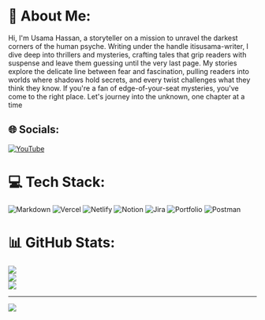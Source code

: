 # 💫 About Me:
Hi, I'm Usama Hassan, a storyteller on a mission to unravel the darkest corners of the human psyche. Writing under the handle itisusama-writer, I dive deep into thrillers and mysteries, crafting tales that grip readers with suspense and leave them guessing until the very last page. My stories explore the delicate line between fear and fascination, pulling readers into worlds where shadows hold secrets, and every twist challenges what they think they know. If you're a fan of edge-of-your-seat mysteries, you've come to the right place. Let's journey into the unknown, one chapter at a time


## 🌐 Socials:
[![YouTube](https://img.shields.io/badge/YouTube-%23FF0000.svg?logo=YouTube&logoColor=white)](https://youtube.com/@@Thritter-UH) 

# 💻 Tech Stack:
![Markdown](https://img.shields.io/badge/markdown-%23000000.svg?style=for-the-badge&logo=markdown&logoColor=white) ![Vercel](https://img.shields.io/badge/vercel-%23000000.svg?style=for-the-badge&logo=vercel&logoColor=white) ![Netlify](https://img.shields.io/badge/netlify-%23000000.svg?style=for-the-badge&logo=netlify&logoColor=#00C7B7) ![Notion](https://img.shields.io/badge/Notion-%23000000.svg?style=for-the-badge&logo=notion&logoColor=white) ![Jira](https://img.shields.io/badge/jira-%230A0FFF.svg?style=for-the-badge&logo=jira&logoColor=white) ![Portfolio](https://img.shields.io/badge/Portfolio-%23000000.svg?style=for-the-badge&logo=firefox&logoColor=#FF7139) ![Postman](https://img.shields.io/badge/Postman-FF6C37?style=for-the-badge&logo=postman&logoColor=white)
# 📊 GitHub Stats:
![](https://github-readme-stats.vercel.app/api?username=itisusama-writer&theme=dark&hide_border=true&include_all_commits=false&count_private=false)<br/>
![](https://github-readme-streak-stats.herokuapp.com/?user=itisusama-writer&theme=dark&hide_border=true)<br/>
![](https://github-readme-stats.vercel.app/api/top-langs/?username=itisusama-writer&theme=dark&hide_border=true&include_all_commits=false&count_private=false&layout=compact)

---
[![](https://visitcount.itsvg.in/api?id=itisusama-writer&icon=0&color=0)](https://visitcount.itsvg.in)

<!-- Proudly created with GPRM ( https://gprm.itsvg.in ) -->
